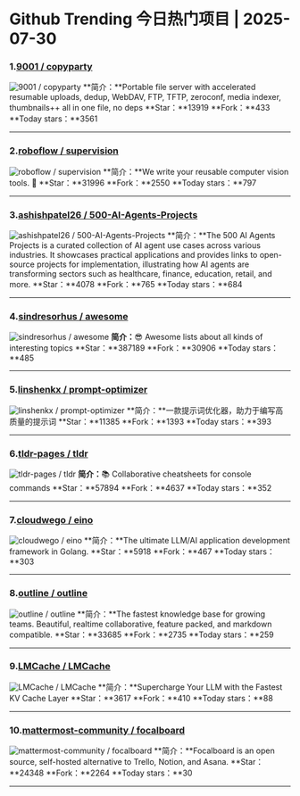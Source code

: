 # Github Trending 今日热门项目 | 2025-07-30
### 1.[9001 / copyparty](https://github.com/9001/copyparty)

![9001 / copyparty](https://repository-images.githubusercontent.com/188700274/42754d5b-fa34-45dd-9030-6ff0c16036be)
**简介：**Portable file server with accelerated resumable uploads, dedup, WebDAV, FTP, TFTP, zeroconf, media indexer, thumbnails++ all in one file, no deps
**Star：**13919
**Fork：**433
**Today stars：**3561

---

### 2.[roboflow / supervision](https://github.com/roboflow/supervision)

![roboflow / supervision](https://opengraph.githubassets.com/561d8d194383d3ff7599116f8c063bbad91b55bde4a517bb1075224cbc79d617/roboflow/supervision)
**简介：**We write your reusable computer vision tools. 💜
**Star：**31996
**Fork：**2550
**Today stars：**797

---

### 3.[ashishpatel26 / 500-AI-Agents-Projects](https://github.com/ashishpatel26/500-AI-Agents-Projects)

![ashishpatel26 / 500-AI-Agents-Projects](https://opengraph.githubassets.com/01f7ade541312522dd8570f20299b064a599e070df5bc40c1d43fd4a1e4ac083/ashishpatel26/500-AI-Agents-Projects)
**简介：**The 500 AI Agents Projects is a curated collection of AI agent use cases across various industries. It showcases practical applications and provides links to open-source projects for implementation, illustrating how AI agents are transforming sectors such as healthcare, finance, education, retail, and more.
**Star：**4078
**Fork：**765
**Today stars：**684

---

### 4.[sindresorhus / awesome](https://github.com/sindresorhus/awesome)

![sindresorhus / awesome](https://repository-images.githubusercontent.com/21737465/46445f80-a5ae-11ea-921f-c39aefbcdcac)
**简介：**😎 Awesome lists about all kinds of interesting topics
**Star：**387189
**Fork：**30906
**Today stars：**485

---

### 5.[linshenkx / prompt-optimizer](https://github.com/linshenkx/prompt-optimizer)

![linshenkx / prompt-optimizer](https://opengraph.githubassets.com/10bd20598bda2ee21886f7982188b1ec67a5952fb9a5a45e4d3cfb19fe91f1f5/linshenkx/prompt-optimizer)
**简介：**一款提示词优化器，助力于编写高质量的提示词
**Star：**11385
**Fork：**1393
**Today stars：**393

---

### 6.[tldr-pages / tldr](https://github.com/tldr-pages/tldr)

![tldr-pages / tldr](https://repository-images.githubusercontent.com/15019962/aa6a8d00-b4a3-11ea-92f4-5cca1da75be2)
**简介：**📚 Collaborative cheatsheets for console commands
**Star：**57894
**Fork：**4637
**Today stars：**352

---

### 7.[cloudwego / eino](https://github.com/cloudwego/eino)

![cloudwego / eino](https://opengraph.githubassets.com/9378acb66b99a48a97cf931f75e7bc5e173e8cc2d12e41933586bc7cdc64f38a/cloudwego/eino)
**简介：**The ultimate LLM/AI application development framework in Golang.
**Star：**5918
**Fork：**467
**Today stars：**303

---

### 8.[outline / outline](https://github.com/outline/outline)

![outline / outline](https://opengraph.githubassets.com/0b5476bd07c5ef6839aa8f173af2fec28e960904a60e4965f80e22eb9e3941ce/outline/outline)
**简介：**The fastest knowledge base for growing teams. Beautiful, realtime collaborative, feature packed, and markdown compatible.
**Star：**33685
**Fork：**2735
**Today stars：**259

---

### 9.[LMCache / LMCache](https://github.com/LMCache/LMCache)

![LMCache / LMCache](https://opengraph.githubassets.com/0e662fd3f52b787c18e4801311cca6be36c80f57e69f1d82e40990d04bf092e2/LMCache/LMCache)
**简介：**Supercharge Your LLM with the Fastest KV Cache Layer
**Star：**3617
**Fork：**410
**Today stars：**88

---

### 10.[mattermost-community / focalboard](https://github.com/mattermost-community/focalboard)

![mattermost-community / focalboard](https://opengraph.githubassets.com/164ffb382c5b97fec5ae9ff21868c03e88b84b0a378045e17ff4b9ee5fdc5ae7/mattermost-community/focalboard)
**简介：**Focalboard is an open source, self-hosted alternative to Trello, Notion, and Asana.
**Star：**24348
**Fork：**2264
**Today stars：**30

---


